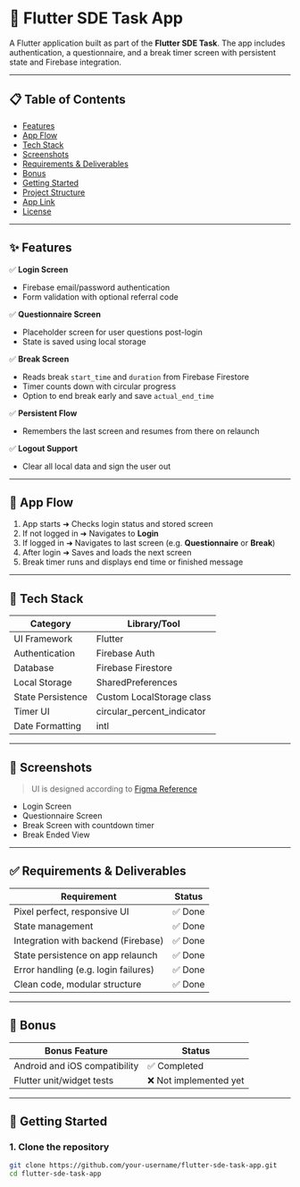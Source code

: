 
# 🚀 Flutter SDE Task App

A Flutter application built as part of the **Flutter SDE Task**. The app includes authentication, a questionnaire, and a break timer screen with persistent state and Firebase integration.

---

## 📋 Table of Contents

- [Features](#-features)
- [App Flow](#-app-flow)
- [Tech Stack](#-tech-stack)
- [Screenshots](#-screenshots)
- [Requirements & Deliverables](#-requirements--deliverables)
- [Bonus](#-bonus)
- [Getting Started](#-getting-started)
- [Project Structure](#-project-structure)
- [App Link](#-app-link)
- [License](#-license)

---

## ✨ Features

✅ **Login Screen**
- Firebase email/password authentication
- Form validation with optional referral code

✅ **Questionnaire Screen**
- Placeholder screen for user questions post-login
- State is saved using local storage

✅ **Break Screen**
- Reads break `start_time` and `duration` from Firebase Firestore
- Timer counts down with circular progress
- Option to end break early and save `actual_end_time`

✅ **Persistent Flow**
- Remembers the last screen and resumes from there on relaunch

✅ **Logout Support**
- Clear all local data and sign the user out

---

## 🔄 App Flow

1. App starts ➜ Checks login status and stored screen
2. If not logged in ➜ Navigates to **Login**
3. If logged in ➜ Navigates to last screen (e.g. **Questionnaire** or **Break**)
4. After login ➜ Saves and loads the next screen
5. Break timer runs and displays end time or finished message

---

## 🧰 Tech Stack

| Category          | Library/Tool             |
|------------------|--------------------------|
| UI Framework     | Flutter                  |
| Authentication   | Firebase Auth            |
| Database         | Firebase Firestore       |
| Local Storage    | SharedPreferences        |
| State Persistence| Custom LocalStorage class|
| Timer UI         | circular_percent_indicator |
| Date Formatting  | intl                     |

---

## 📸 Screenshots

> UI is designed according to [Figma Reference](https://www.figma.com/design/eGc0p6KWFxfsRMevyvtjE5/Interview?node-id=0-1&p=f&m=dev)

- Login Screen
- Questionnaire Screen
- Break Screen with countdown timer
- Break Ended View

---

## ✅ Requirements & Deliverables

| Requirement                                     | Status  |
|------------------------------------------------|---------|
| Pixel perfect, responsive UI                   | ✅ Done  |
| State management                               | ✅ Done  |
| Integration with backend (Firebase)            | ✅ Done  |
| State persistence on app relaunch              | ✅ Done  |
| Error handling (e.g. login failures)           | ✅ Done  |
| Clean code, modular structure                  | ✅ Done  |

---

## 🎯 Bonus

| Bonus Feature                  | Status        |
|-------------------------------|---------------|
| Android and iOS compatibility | ✅ Completed   |
| Flutter unit/widget tests     | ❌ Not implemented yet |

---

## 🏁 Getting Started

### 1. Clone the repository

```bash
git clone https://github.com/your-username/flutter-sde-task-app.git
cd flutter-sde-task-app
